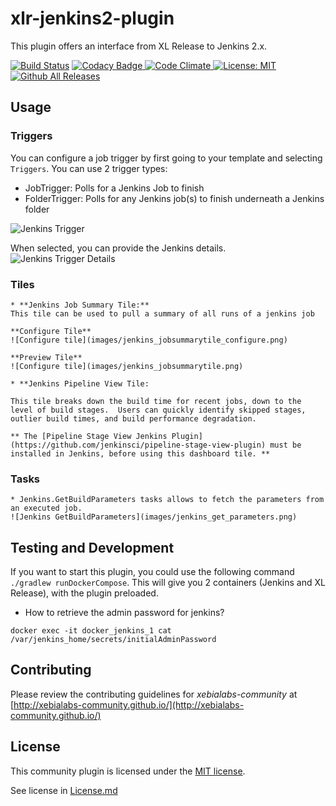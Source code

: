 # xlr-jenkins2-plugin

This plugin offers an interface from XL Release to Jenkins 2.x. 

[![Build Status][xlr-jenkins2-plugin-travis-image]][xlr-jenkins2-plugin-travis-url]
[![Codacy Badge][xlr-jenkins2-plugin-codacy-image] ][xlr-jenkins2-plugin-codacy-url]
[![Code Climate][xlr-jenkins2-plugin-code-climate-image] ][xlr-jenkins2-plugin-code-climate-url]
[![License: MIT][xlr-jenkins2-plugin-license-image] ][xlr-jenkins2-plugin-license-url]
[![Github All Releases][xlr-jenkins2-plugin-downloads-image] ]()


[xlr-jenkins2-plugin-travis-image]: https://travis-ci.org/xebialabs-community/xlr-jenkins2-plugin.svg?branch=master
[xlr-jenkins2-plugin-travis-url]: https://travis-ci.org/xebialabs-community/xlr-jenkins2-plugin
[xlr-jenkins2-plugin-codacy-image]: https://api.codacy.com/project/badge/Grade/a6f64efd62f341acb50f67c511d3fb42
[xlr-jenkins2-plugin-codacy-url]: https://www.codacy.com/app/joris-dewinne/xlr-jenkins2-plugin
[xlr-jenkins2-plugin-code-climate-image]: https://codeclimate.com/github/xebialabs-community/xlr-jenkins2-plugin/badges/gpa.svg
[xlr-jenkins2-plugin-code-climate-url]: https://codeclimate.com/github/xebialabs-community/xlr-jenkins2-plugin
[xlr-jenkins2-plugin-license-image]: https://img.shields.io/badge/License-MIT-yellow.svg
[xlr-jenkins2-plugin-license-url]: https://opensource.org/licenses/MIT
[xlr-jenkins2-plugin-downloads-image]: https://img.shields.io/github/downloads/xebialabs-community/xlr-jenkins2-plugin/total.svg


## Usage

### Triggers

You can configure a job trigger by first going to your template and selecting `Triggers`. You can use 2 trigger types:

  * JobTrigger: Polls for a Jenkins Job to finish
  * FolderTrigger: Polls for any Jenkins job(s) to finish underneath a Jenkins folder
  
  ![Jenkins Trigger](images/jenkins_trigger.png)
  
  When selected, you can provide the Jenkins details.
  ![Jenkins Trigger Details](images/jenkins_trigger_details.png)
 
### Tiles
    * **Jenkins Job Summary Tile:**
    This tile can be used to pull a summary of all runs of a jenkins job
    
    **Configure Tile**
    ![Configure tile](images/jenkins_jobsummarytile_configure.png)
    
    **Preview Tile**
    ![Configure tile](images/jenkins_jobsummarytile.png)

    * **Jenkins Pipeline View Tile:

    This tile breaks down the build time for recent jobs, down to the level of build stages.  Users can quickly identify skipped stages, outlier build times, and build performance degradation.

    ** The [Pipeline Stage View Jenkins Plugin](https://github.com/jenkinsci/pipeline-stage-view-plugin) must be installed in Jenkins, before using this dashboard tile. **

### Tasks 
    * Jenkins.GetBuildParameters tasks allows to fetch the parameters from an executed job.
    ![Jenkins GetBuildParameters](images/jenkins_get_parameters.png) 

## Testing and Development
If you want to start this plugin, you could use the following command `./gradlew runDockerCompose`. 
This will give you 2 containers (Jenkins and XL Release), with the plugin preloaded.

* How to retrieve the admin password for jenkins? 

`docker exec -it docker_jenkins_1 cat /var/jenkins_home/secrets/initialAdminPassword` 

## Contributing

Please review the contributing guidelines for _xebialabs-community_ at [http://xebialabs-community.github.io/](http://xebialabs-community.github.io/)

## License

This community plugin is licensed under the [MIT license][xlr-jenkins2-plugin-license-url].

See license in [License.md](License.md)